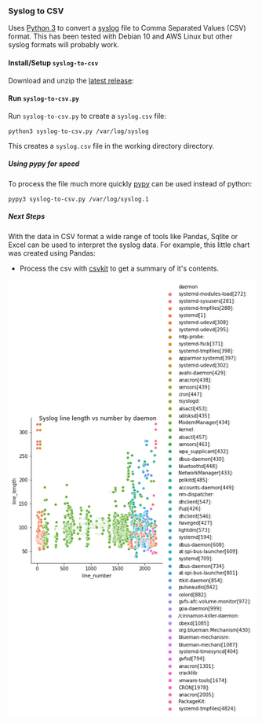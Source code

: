 ### Syslog to CSV
Uses [Python 3](https://python.org) to convert a [syslog](https://tools.ietf.org/html/rfc5424) file to Comma Separated Values (CSV) format. This has been tested with Debian 10 and AWS Linux but other syslog formats will probably work.

#### Install/Setup `syslog-to-csv`
Download and unzip the [latest release](https://github.com/gm3dmo/syslog-to-csv/releases/latest):


#### Run `syslog-to-csv.py`
Run `syslog-to-csv.py` to create a `syslog.csv` file:

```
python3 syslog-to-csv.py /var/log/syslog
```

This creates a  `syslog.csv` file in the working directory directory.



##### Using pypy for speed
To process the file much more quickly [pypy](https://www.pypy.org/) can be used instead of python:

```
pypy3 syslog-to-csv.py /var/log/syslog.1
```

##### Next Steps
With the data in CSV format a  wide range of tools like Pandas, Sqlite or Excel can be used to interpret the syslog data. For example, this little chart was created using Pandas:

- Process the csv with [csvkit](https://csvkit.readthedocs.io/en/latest/) to get a summary of it's contents.


![Syslog Visualized](images/syslog-visualized.png)
